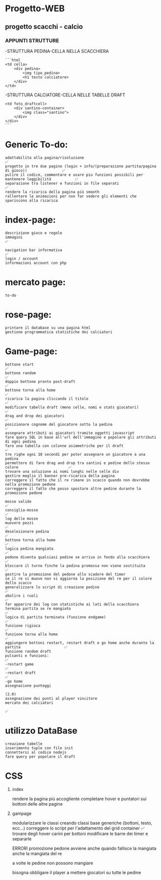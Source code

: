 # Progetto-WEB
## progetto scacchi - calcio

### APPUNTI STRUTTURE
-STRUTTURA PEDINA-CELLA NELLA SCACCHIERA

    ```html
    <td cella>
        <div pedina>
            <img tipo_pedina>
            <h1 testo calciatore>
        </div>
    </td>

-STRUTTURA CALCIATORE-CELLA NELLE TABELLE DRAFT

    <td foto_draftcell>
        <div santino-container>
            <img class="santino">
        </div>
    </div>
    ```
###




# Generic To-do:

    adattabilita alla pagina/risoluzione                                                            ✅
    progetto in tre due pagine (login + info/(preparazione partita/pagina di gioco))                ✅
    pulire il codice, commentare e usare piu funzioni possibili per mantenere leggibilità           ✅
    separazione tra listener e funzioni in file separati                                            ✅
    rendere la ricarica della pagina più smooth
    rallentare le animazioni per non far vedere gli elementi che spariscono alla ricarica

# index-page:

    descrizione gioco e regole
    immagini                                                                                        ✅
    
    navigation bar informativa                                                                      ✅
    login / account
    informazioni account con php

# mercato page:

    to-do
    
# rose-page:

    printare il database su una pagina html
    gestione programmatica statistiche dei calciatori


# Game-page:

    bottone start                                                                                   ✅
    bottone random                                                                                  ✅
    doppio bottone pronto post-draft                                                                ✅
    bottone torna alla home                                                                         ✅
    ricarica la pagina cliccando il titolo                                                          ✅
    modificare tabella draft (meno celle, nomi e stats giocatori)                                   ✅ 
    drag and drop dei giocatori                                                                     ✅
    posizionare cognome del giocatore sotto la pedina                                               ✅
    assegnare attributi ai giocatori tramite oggetti javascript
    fare query SQL in base all'url dell'immagine e popolare gli attributi di ogni pedina
    fare una tabella con colonne asimmetriche per il draft                                          ✅
    tre righe ogni 10 secondi per poter assegnare un giocatore a una pedina
    permettere di fare drag and drop tra santini e pedine dello stesso colore                       ✅
    trovare una soluzione ai nomi lunghi nelle celle div
    gestire meglio il banner pre-ricarica della pagina
    correggere il fatto che il re rimane in scacco quando non dovrebbe nella promozione pedone
    correggere il fatto che posso spostare altre pedine durante la promozione pedone

    mosse valide                                                                                    ✅
    consiglia-mosse                                                                                 ✅
    log delle mosse
    muovere pezzi                                                                                   ✅
    deselezionare pedina                                                                            ✅
    bottone torna alla home                                                                         ✅
    logica pedina mangiata                                                                          ✅
    pedone diventa qualsiasi pedine se arriva in fondo alla scacchiera                              ✅
    bloccare il turno finche la pedina promossa non viene sostituita                                ✅
    gestire la promozione del pedone allo scadere del timer
    se il re si muove non si aggiorna la posizione del re per il colore dello scacco
    generalizzare lo script di creazione pedine                                                     ✅
    abolire i ruoli                                                                                 ✅
    far apparire dei log con statistiche ai lati della scacchiera
    termina partita se re mangiato                                                                  ✅
    logica di partita terminata (funzione endgame)                                                  ✅
    funzione rigioca                                                                                ✅
    funzione torna alla home                                                                        ✅
    aggiungere bottoni restart, restart draft e go home anche durante la partita                    ✅
    funzione random draft
    pulsanti e funzioni:                                                                            ✅
    -restart game                                                                                   ✅
    -restart draft                                                                                  ✅
    -go home
    assegnazione punteggi

    (2.0)
    assegnazione dei punti al player vincitore
    mercato dei calciatori
                                                                                           ✅


# utilizzo DataBase
    creazione tabelle
    inserimento tuple con file init
    connettersi al codice nodejs
    fare query per popolare il draft
    
    
# CSS

1. index

    rendere la pagina più accogliente
    completare hover e puntatori sui bottoni delle altre pagine





2. gampage

    modularizzare le classi creando classi base generiche (bottoni, testo, ecc...)
    correggere lo script per l'adattamento del grid container                                       ✅
    trovare degli hover carini per bottoni
    modificare le barre dei timer e separarle

    ERRORI
    promozione pedone avviene anche quando fallisce la mangiata anche la mangiata del re

    a volte le pedine non possono mangiare

    bisogna obbligare il player a mettere giocatori su tutte le pedine

    


    